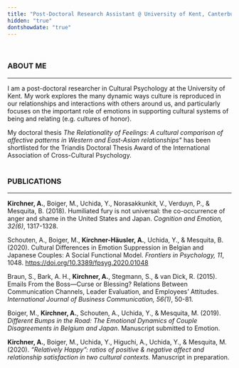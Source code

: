 ```yaml
---
title: "Post-Doctoral Research Assistant @ University of Kent, Canterbury"
hidden: "true"
dontshowdate: "true"
---
```

&nbsp;
### ABOUT ME
---
I am a post-doctoral researcher in Cultural Psychology at the University of Kent. My work explores the many dynamic ways culture is reproduced in our 
relationships and interactions with others around us, and particularly focuses on the important role of emotions in supporting cultural systems 
of being and relating (e.g. cultures of honor). 

My doctoral thesis *The Relationality of Feelings: A cultural comparison of affective patterns in Western and East-Asian relationships"* has 
been shortlisted for the Triandis Doctoral Thesis Award of the International Association of Cross-Cultural Psychology.  
&nbsp;
&nbsp;
### PUBLICATIONS
---

**Kirchner, A.**, Boiger, M., Uchida, Y., Norasakkunkit, V., Verduyn, P., & Mesquita, B. (2018). Humiliated fury is not universal: the co-occurrence of anger and shame in the United States and Japan. *Cognition and Emotion, 32(6)*, 1317-1328.

Schouten, A., Boiger, M., **Kirchner-Häusler, A.**, Uchida, Y., & Mesquita, B. (2020). Cultural Differences in Emotion Suppression in Belgian and Japanese Couples: A Social Functional Model. *Frontiers in Psychology, 11*, 1048. https://doi.org/10.3389/fpsyg.2020.01048

Braun, S., Bark, A. H., **Kirchner, A.**, Stegmann, S., & van Dick, R. (2015). Emails From the Boss—Curse or Blessing? Relations Between Communication Channels, Leader Evaluation, and Employees’ Attitudes. *International Journal of Business Communication, 56(1)*, 50-81.  

Boiger, M., **Kirchner, A.**, Schouten, A., Uchida, Y., & Mesquita, M. (2019). *Different Bumps in the Road: The Emotional Dynamics of Couple Disagreements in Belgium and Japan*. Manuscript submitted to Emotion.  

**Kirchner, A.**, Boiger, M., Uchida, Y., Higuchi, A., Uchida, Y., & Mesquita, M. (2020). *“Relatively Happy”: ratios of positive & negative affect and relationship satisfaction in two cultural contexts.* Manuscript in preparation.  